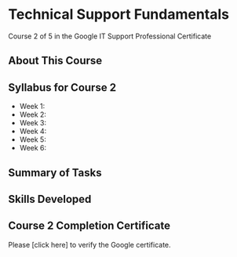 # Technical Support Fundamentals
Course 2 of 5 in the Google IT Support Professional Certificate
## About This Course
## Syllabus for Course 2
- Week 1:
- Week 2:
- Week 3:
- Week 4:
- Week 5:
- Week 6:
## Summary of Tasks
## Skills Developed
## Course 2 Completion Certificate
Please [click here] to verify the Google certificate.
